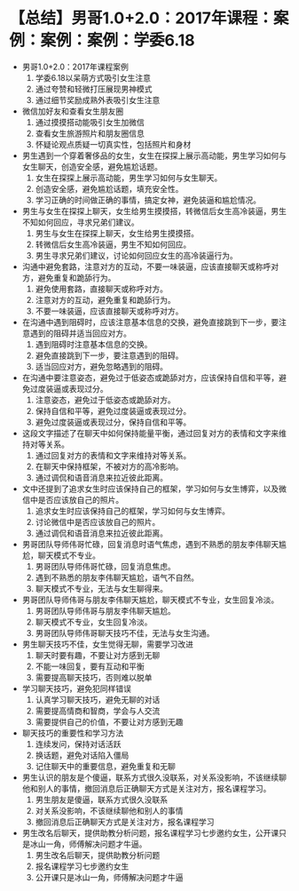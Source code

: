 # 【总结】男哥1.0+2.0：2017年课程：案例：案例：案例：学委6.18

-   男哥1.0+2.0：2017年课程案例
    1.  学委6.18以呆萌方式吸引女生注意
    2.  通过夸赞和轻微打压展现男神模式
    3.  通过细节奖励成熟外表吸引女生注意
-   微信加好友和查看女生朋友圈
    1.  通过摸摸搭动能吸引女生加微信
    2.  查看女生旅游照片和朋友圈信息
    3.  怀疑论观点质疑一切真实性，包括照片和身材
-   男生遇到一个穿着奢侈品的女生，女生在探探上展示高动能，男生学习如何与女生聊天，创造安全感，避免尴尬话题。
    1.  女生在探探上展示高动能，男生学习如何与女生聊天。
    2.  创造安全感，避免尴尬话题，填充安全性。
    3.  学习正确的时间做正确的事情，搞定女神，避免装逼和尴尬情况。
-   男生与女生在探探上聊天，女生给男生摸摸搭，转微信后女生高冷装逼，男生不知如何回应，寻求兄弟们建议。
    1.  男生与女生在探探上聊天，女生给男生摸摸搭。
    2.  转微信后女生高冷装逼，男生不知如何回应。
    3.  男生寻求兄弟们建议，讨论如何回应女生的高冷装逼行为。
-   沟通中避免套路，注意对方的互动，不要一味装逼，应该直接聊天或称呼对方，避免重复和跪舔行为。
    1.  避免使用套路，直接聊天或称呼对方。
    2.  注意对方的互动，避免重复和跪舔行为。
    3.  不要一味装逼，应该直接聊天或称呼对方。
-   在沟通中遇到阻碍时，应该注意基本信息的交换，避免直接跳到下一步，要注意遇到的阻碍并适当回应对方。
    1.  遇到阻碍时注意基本信息的交换。
    2.  避免直接跳到下一步，要注意遇到的阻碍。
    3.  适当回应对方，避免忽略遇到的阻碍。
-   在沟通中要注意姿态，避免过于低姿态或跪舔对方，应该保持自信和平等，避免过度装逼或表现过分。
    1.  注意姿态，避免过于低姿态或跪舔对方。
    2.  保持自信和平等，避免过度装逼或表现过分。
    3.  避免过度装逼或表现过分，保持自信和平等。
-   这段文字描述了在聊天中如何保持能量平衡，通过回复对方的表情和文字来维持对等关系。
    1.  通过回复对方的表情和文字来维持对等关系。
    2.  在聊天中保持框架，不被对方的高冷影响。
    3.  通过调侃和语音消息来拉近彼此距离。
-   文中还提到了追求女生时应该保持自己的框架，学习如何与女生博弈，以及微信中是否应该放自己的照片。
    1.  追求女生时应该保持自己的框架，学习如何与女生博弈。
    2.  讨论微信中是否应该放自己的照片。
    3.  通过调侃和语音消息来拉近彼此距离。
-   男哥团队导师伟哥忙碌，回复消息时语气焦虑，遇到不熟悉的朋友李伟聊天尴尬，聊天模式不专业。
    1.  男哥团队导师伟哥忙碌，回复消息焦虑。
    2.  遇到不熟悉的朋友李伟聊天尴尬，语气不自然。
    3.  聊天模式不专业，无法与女生聊得来。
-   男哥团队导师伟哥与朋友李伟聊天尴尬，聊天模式不专业，女生回复冷淡。
    1.  男哥团队导师伟哥与朋友李伟聊天尴尬。
    2.  聊天模式不专业，女生回复冷淡。
    3.  男哥团队导师伟哥聊天技巧不佳，无法与女生沟通。
-   男生聊天技巧不佳，女生觉得无聊，需要学习改进
    1.  聊天时要有趣，不要让对方感到无聊
    2.  不能一味回复，要有互动和平衡
    3.  需要提高聊天技巧，否则难以脱单
-   学习聊天技巧，避免犯同样错误
    1.  认真学习聊天技巧，避免无聊的对话
    2.  需要提高情商和智商，学会与人交流
    3.  需要提供自己的价值，不要让对方感到无趣
-   聊天技巧的重要性和学习方法
    1.  连续发问，保持对话活跃
    2.  换话题，避免对话陷入僵局
    3.  记住聊天中的重要信息，避免重复和无聊
-   男生认识的朋友是个傻逼，联系方式很久没联系，对关系没影响，不该继续聊他和别人的事情，撤回消息后正确聊天方式是关注对方，报名课程学习。
    1.  男生朋友是傻逼，联系方式很久没联系
    2.  对关系没影响，不该继续聊他和别人的事情
    3.  撤回消息后正确聊天方式是关注对方，报名课程学习
-   男生改名后聊天，提供助教分析问题，报名课程学习七步邀约女生，公开课只是冰山一角，师傅解决问题才牛逼。
    1.  男生改名后聊天，提供助教分析问题
    2.  报名课程学习七步邀约女生
    3.  公开课只是冰山一角，师傅解决问题才牛逼